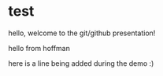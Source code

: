 # test

hello, welcome to the git/github presentation!

hello from hoffman

here is a line being added during the demo :)
